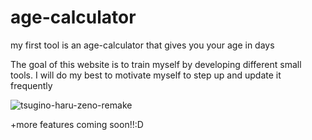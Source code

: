 # age-calculator
my first tool is an age-calculator that gives you your age in days

The goal of this website is to train myself by developing different small tools. I will do my best to motivate myself to step up and update it frequently

![tsugino-haru-zeno-remake](https://github.com/user-attachments/assets/e74bf253-b6b3-4d3c-9096-124bbbe976ce)

+more features coming soon!!:D
